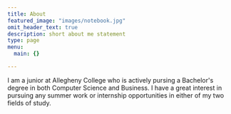 ```yaml
---
title: About
featured_image: "images/notebook.jpg"
omit_header_text: true
description: short about me statement
type: page
menu:
  main: {}

---
```


I am a junior at Allegheny College who is actively pursing a Bachelor's degree in both Computer Science and Business. I have a great interest in pursuing any summer work or internship opportunities in either of my two fields of study.